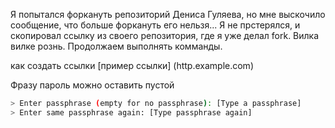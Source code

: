 Я попытался форкануть репозиторий Дениса Гуляева, но мне выскочило сообщение, что больше форкануть его нельзя... Я не прстерялся, и скопировал ссылку из своего репозитория, где я уже делал fork. 
Вилка вилке рознь. Продолжаем выполнять комманды. 

как создать ссылки [пример ссылки] (http.example.com)

Фразу пароль можно оставить пустой
```sh
> Enter passphrase (empty for no passphrase): [Type a passphrase]
> Enter same passphrase again: [Type passphrase again]
```
